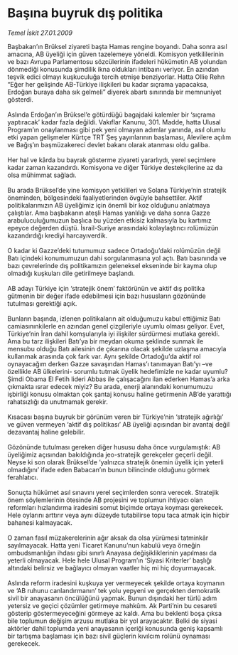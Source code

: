 # Başına buyruk dış politika

*Temel İskit 27.01.2009*

<div class="taraf_structure_2col_1zq">
<div class="margen_n">



 <p>Başbakan’ın Brüksel ziyareti başta Hamas rengine boyandı. Daha sonra asıl amacına, AB üyeliği için güven tazelemeye yöneldi. Komisyon yetkililerinin ve bazı Avrupa Parlamentosu sözcülerinin ifadeleri hükümetin AB yolundan dönmediği konusunda şimdilik ikna oldukları intibaını veriyor. En azından teşvik edici olmayı kuşkuculuğa tercih etmişe benziyorlar. Hatta Ollie Rehn “Eğer her gelişinde AB-Türkiye ilişkileri bu kadar sıçrama yapacaksa, Erdoğan buraya daha sık gelmeli” diyerek abartı sınırında bir memnuniyet gösterdi. <br/><br/>Aslında Erdoğan’ın Brüksel’e götürdüğü bagajdaki kalemler bir ‘sıçrama yaptıracak’ kadar fazla değildi. Vakıflar Kanunu, 301. Madde, hatta Ulusal Program’ın onaylanması gibi pek yeni olmayan adımlar yanında, asıl olumlu etki yapan gelişmeler Kürtçe TRT Şeş yayınlarının başlaması, Alevilere açılım ve Bağış’ın başmüzakereci devlet bakanı olarak atanması oldu galiba. <br/><br/>Her hal ve kârda bu bayrak gösterme ziyareti yararlıydı, yerel seçimlere kadar zaman kazandırdı. Komisyona ve diğer Türkiye destekçilerine az da olsa mühimmat sağladı. <br/><br/>Bu arada Brüksel’de yine komisyon yetkilileri ve Solana Türkiye’nin stratejik öneminden, bölgesindeki faaliyetlerinden övgüyle bahsettiler. Aktif politikalarımızın AB üyeliğimiz için önemli bir koz olduğunu anlatmaya çalıştılar. Ama başbakanın ateşli Hamas yanlılığı ve daha sonra Gazze arabuluculuğumuzun başlıca bu yüzden etkisiz kalmasıyla bu kartımız epeyce değerden düştü. İsrail-Suriye arasındaki kolaylaştırıcı rolümüzün kazandırdığı krediyi harcayıverdik. <br/><br/>O kadar ki Gazze’deki tutumumuz sadece Ortadoğu’daki rolümüzün değil Batı içindeki konumumuzun dahi sorgulanmasına yol açtı. Batı basınında ve bazı çevrelerinde dış politikamızın geleneksel ekseninde bir kayma olup olmadığı kuşkuları dile getirilmeye başlandı. <br/><br/>AB adayı Türkiye için ‘stratejik önem’ faktörünün ve aktif dış politika gütmenin bir değer ifade edebilmesi için bazı hususların gözönünde tutulması gerektiği açık. <br/><br/>Bunların başında, izlenen politikaların ait olduğumuzu kabul ettiğimiz Batı camiasınınkilerle en azından genel çizgileriyle uyumlu olması geliyor. Evet, Türkiye’nin İran dahil komşularıyla iyi ilişkiler sürdürmesi mutlaka gerekli. Ama bu tarz ilişkileri Batı’ya bir meydan okuma şeklinde sunmak ile mensubu olduğu Batı ailesinin de çıkarına olacak şekilde uzlaşma amacıyla kullanmak arasında çok fark var. Aynı şekilde Ortadoğu’da aktif rol oynayacağım derken Gazze savaşından Hamas’ı tanımayan Batı’yı –ve özellikle AB ülkelerini- sorumlu tutmak üyelik hedefimizle ne kadar uyumlu? Şimdi Obama El Fetih lideri Abbas ile çalışacağını ilan ederken Hamas’a arka çıkmakta ısrar edecek miyiz? Bu arada, enerji alanındaki konumumuzu işbirliği konusu olmaktan çok şantaj konusu haline getirmenin AB’de yarattığı rahatsızlığı da unutmamak gerekir. <br/><br/>Kısacası başına buyruk bir görünüm veren bir Türkiye’nin ‘stratejik ağırlığı’ ve güven vermeyen ‘aktif dış politikası’ AB üyeliği açısından bir avantaj değil dezavantaj haline gelebilir. <br/><br/>Gözönünde tutulması gereken diğer hususu daha önce vurgulamıştık: AB üyeliğimiz açısından bakıldığında jeo-stratejik gerekçeler geçerli değil. Neyse ki son olarak Brüksel’de ‘yalnızca stratejik önemin üyelik için yeterli olmadığını’ ifade eden Babacan’ın bunun bilincinde olduğunu görmek ferahlatıcı. <br/><br/>Sonuçta hükümet asıl sınavını yerel seçimlerden sonra verecek. Stratejik önem söylemlerinin ötesinde AB projesini ve toplumun ihtiyacı olan reformları hızlandırma iradesini somut biçimde ortaya koyması gerekecek. Hele oylarını arttırır veya aynı düzeyde tutabilirse topu taca atmak için hiçbir bahanesi kalmayacak. <br/><br/>O zaman fasıl müzakerelerinin ağır aksak da olsa yürümesi tatminkâr sayılmayacak. Hatta yeni Ticaret Kanunu’nun kabulü veya örneğin ombudsmanlığın ihdası gibi sınırlı Anayasa değişikliklerinin yapılması da yeterli olmayacak. Hele hele Ulusal Program’ın ‘Siyasi Kriterler’ başlığı altındaki belirsiz ve bağlayıcı olmayan vaatler hiç mi hiç doyurmayacak. <br/><br/>Aslında reform iradesini kuşkuya yer vermeyecek şekilde ortaya koymanın ve ‘AB ruhunu canlandırmanın’ tek yolu yepyeni ve gerçekten demokratik sivil bir anayasanın öncülüğünü yapmak. Bunun dışındaki her türlü adım yetersiz ve geçici çözümler getirmeye mahkûm. Ak Parti’nin bu cesareti gösterip göstermeyeceğini görmeye az kaldı. Ama bu beklenti boşa çıksa bile toplumun değişim arzusu mutlaka bir yol arayacaktır. Belki de siyasi aktörler dahil toplumda yeni anayasanın içeriği konusunda geniş kapsamlı bir tartışma başlaması için bazı sivil güçlerin kıvılcım rolünü oynaması gerekecek.</p>

<br/>


<div id="taraf_not">
</div>

</div>


</div>
